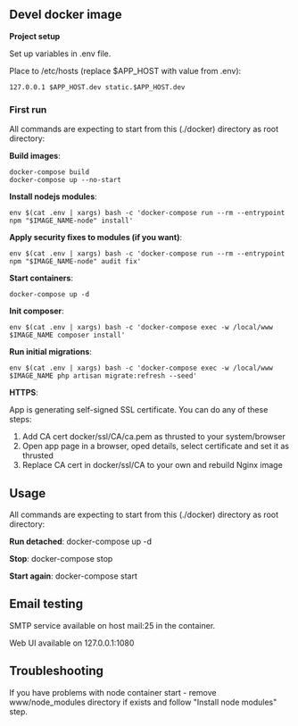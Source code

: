 ## Devel docker image

**Project setup**

Set up variables in .env file. 

Place to /etc/hosts (replace $APP_HOST with value from .env): 
```
127.0.0.1 $APP_HOST.dev static.$APP_HOST.dev
```

### First run
All commands are expecting to start from this (./docker) directory as root directory:

**Build images**: 
```
docker-compose build
docker-compose up --no-start
```

**Install nodejs modules**: 
```
env $(cat .env | xargs) bash -c 'docker-compose run --rm --entrypoint npm "$IMAGE_NAME-node" install'
```

**Apply security fixes to modules (if you want)**: 
```
env $(cat .env | xargs) bash -c 'docker-compose run --rm --entrypoint npm "$IMAGE_NAME-node" audit fix'
```

**Start containers**:
```
docker-compose up -d
```

**Init composer**:
```
env $(cat .env | xargs) bash -c 'docker-compose exec -w /local/www $IMAGE_NAME composer install'
```

**Run initial migrations**: 
```
env $(cat .env | xargs) bash -c 'docker-compose exec -w /local/www $IMAGE_NAME php artisan migrate:refresh --seed'
```

**HTTPS**:

App is generating self-signed SSL certificate. You can do any of these steps:
1. Add CA cert docker/ssl/CA/ca.pem as thrusted to your system/browser
2. Open app page in a browser, oped details, select certificate and set it as thrusted
3. Replace CA cert in docker/ssl/CA to your own and rebuild Nginx image

## Usage
All commands are expecting to start from this (./docker) directory as root directory:

**Run detached**: docker-compose up -d

**Stop**: docker-compose stop

**Start again**: docker-compose start

## Email testing
SMTP service available on host mail:25 in the container.

Web UI available on 127.0.0.1:1080

## Troubleshooting

If you have problems with node container start - remove www/node_modules directory if exists and follow "Install node modules" step.
